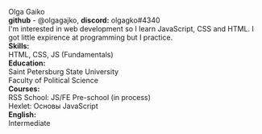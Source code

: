 Olga Gaiko <br>
**github** - @olgagajko, **discord:** olgagko#4340<br>
I'm interested in web development so I learn JavaScript, CSS and HTML. I got little expirence at programming but I practice.<br>
**Skills:**<br>
HTML, CSS, JS (Fundamentals)<br>
**Education:**<br>
Saint Petersburg State University<br>
Faculty of Political Science<br>
**Courses:**<br>
RSS School: JS/FE Pre-school (in process)<br>
Hexlet: Основы JavaScript<br>
**English:**<br>
Intermediate <br>



